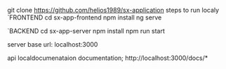 git clone https://github.com/helios1989/sx-application
steps to run localy
`FRONTEND
cd sx-app-frontend
npm install
ng serve

`BACKEND
cd sx-app-server
npm install
npm run start

server base url: localhost:3000



api localdocumenataion documentation;
http://localhost:3000/docs/*




